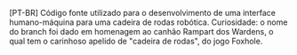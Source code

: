 [PT-BR] Código fonte utilizado para o desenvolvimento de uma interface humano-máquina para uma cadeira de rodas robótica.
Curiosidade: o nome do branch foi dado em homenagem ao canhão Rampart dos Wardens, o qual tem o carinhoso apelido de "cadeira de rodas", do jogo Foxhole. 

